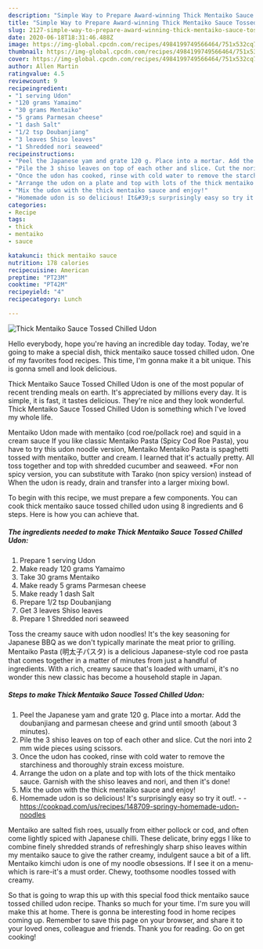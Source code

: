 ```yaml
---
description: "Simple Way to Prepare Award-winning Thick Mentaiko Sauce Tossed Chilled Udon"
title: "Simple Way to Prepare Award-winning Thick Mentaiko Sauce Tossed Chilled Udon"
slug: 2127-simple-way-to-prepare-award-winning-thick-mentaiko-sauce-tossed-chilled-udon
date: 2020-06-18T18:31:46.488Z
image: https://img-global.cpcdn.com/recipes/4984199749566464/751x532cq70/thick-mentaiko-sauce-tossed-chilled-udon-recipe-main-photo.jpg
thumbnail: https://img-global.cpcdn.com/recipes/4984199749566464/751x532cq70/thick-mentaiko-sauce-tossed-chilled-udon-recipe-main-photo.jpg
cover: https://img-global.cpcdn.com/recipes/4984199749566464/751x532cq70/thick-mentaiko-sauce-tossed-chilled-udon-recipe-main-photo.jpg
author: Allen Martin
ratingvalue: 4.5
reviewcount: 9
recipeingredient:
- "1 serving Udon"
- "120 grams Yamaimo"
- "30 grams Mentaiko"
- "5 grams Parmesan cheese"
- "1 dash Salt"
- "1/2 tsp Doubanjiang"
- "3 leaves Shiso leaves"
- "1 Shredded nori seaweed"
recipeinstructions:
- "Peel the Japanese yam and grate 120 g. Place into a mortar. Add the doubanjiang and parmesan cheese and grind until smooth (about 3 minutes)."
- "Pile the 3 shiso leaves on top of each other and slice. Cut the nori into 2 mm wide pieces using scissors."
- "Once the udon has cooked, rinse with cold water to remove the starchiness and thoroughly strain excess moisture."
- "Arrange the udon on a plate and top with lots of the thick mentaiko sauce. Garnish with the shiso leaves and nori, and then it&#39;s done!"
- "Mix the udon with the thick mentaiko sauce and enjoy!"
- "Homemade udon is so delicious! It&#39;s surprisingly easy so try it out!.  https://cookpad.com/us/recipes/148709-springy-homemade-udon-noodles"
categories:
- Recipe
tags:
- thick
- mentaiko
- sauce

katakunci: thick mentaiko sauce 
nutrition: 178 calories
recipecuisine: American
preptime: "PT23M"
cooktime: "PT42M"
recipeyield: "4"
recipecategory: Lunch

---
```



![Thick Mentaiko Sauce Tossed Chilled Udon](https://img-global.cpcdn.com/recipes/4984199749566464/751x532cq70/thick-mentaiko-sauce-tossed-chilled-udon-recipe-main-photo.jpg)

Hello everybody, hope you're having an incredible day today. Today, we're going to make a special dish, thick mentaiko sauce tossed chilled udon. One of my favorites food recipes. This time, I'm gonna make it a bit unique. This is gonna smell and look delicious.

Thick Mentaiko Sauce Tossed Chilled Udon is one of the most popular of recent trending meals on earth. It's appreciated by millions every day. It is simple, it is fast, it tastes delicious. They're nice and they look wonderful. Thick Mentaiko Sauce Tossed Chilled Udon is something which I've loved my whole life.

Mentaiko Udon made with mentaiko (cod roe/pollack roe) and squid in a cream sauce If you like classic Mentaiko Pasta (Spicy Cod Roe Pasta), you have to try this udon noodle version, Mentaiko Mentaiko Pasta is spaghetti tossed with mentaiko, butter and cream. I learned that it&#39;s actually pretty. All toss together and top with shredded cucumber and seaweed. *For non spicy version, you can substitute with Tarako (non spicy version) instead of When the udon is ready, drain and transfer into a larger mixing bowl.


To begin with this recipe, we must prepare a few components. You can cook thick mentaiko sauce tossed chilled udon using 8 ingredients and 6 steps. Here is how you can achieve that.

<!--inarticleads1-->

##### The ingredients needed to make Thick Mentaiko Sauce Tossed Chilled Udon:

1. Prepare 1 serving Udon
1. Make ready 120 grams Yamaimo
1. Take 30 grams Mentaiko
1. Make ready 5 grams Parmesan cheese
1. Make ready 1 dash Salt
1. Prepare 1/2 tsp Doubanjiang
1. Get 3 leaves Shiso leaves
1. Prepare 1 Shredded nori seaweed


Toss the creamy sauce with udon noodles! It&#39;s the key seasoning for Japanese BBQ as we don&#39;t typically marinate the meat prior to grilling. Mentaiko Pasta (明太子パスタ) is a delicious Japanese-style cod roe pasta that comes together in a matter of minutes from just a handful of ingredients. With a rich, creamy sauce that&#39;s loaded with umami, it&#39;s no wonder this new classic has become a household staple in Japan. 

<!--inarticleads2-->

##### Steps to make Thick Mentaiko Sauce Tossed Chilled Udon:

1. Peel the Japanese yam and grate 120 g. Place into a mortar. Add the doubanjiang and parmesan cheese and grind until smooth (about 3 minutes).
1. Pile the 3 shiso leaves on top of each other and slice. Cut the nori into 2 mm wide pieces using scissors.
1. Once the udon has cooked, rinse with cold water to remove the starchiness and thoroughly strain excess moisture.
1. Arrange the udon on a plate and top with lots of the thick mentaiko sauce. Garnish with the shiso leaves and nori, and then it&#39;s done!
1. Mix the udon with the thick mentaiko sauce and enjoy!
1. Homemade udon is so delicious! It&#39;s surprisingly easy so try it out!. -  - https://cookpad.com/us/recipes/148709-springy-homemade-udon-noodles


Mentaiko are salted fish roes, usually from either pollock or cod, and often come lightly spiced with Japanese chilli. These delicate, briny eggs I like to combine finely shredded strands of refreshingly sharp shiso leaves within my mentaiko sauce to give the rather creamy, indulgent sauce a bit of a lift. Mentaiko kimchi udon is one of my noodle obsessions. If I see it on a menu-which is rare-it&#39;s a must order. Chewy, toothsome noodles tossed with creamy. 

So that is going to wrap this up with this special food thick mentaiko sauce tossed chilled udon recipe. Thanks so much for your time. I'm sure you will make this at home. There is gonna be interesting food in home recipes coming up. Remember to save this page on your browser, and share it to your loved ones, colleague and friends. Thank you for reading. Go on get cooking!

